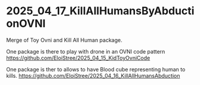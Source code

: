 # 2025_04_17_KillAllHumansByAbductionOVNI
Merge of Toy Ovni and Kill All Human package.

One package is there to play with drone in an OVNI code pattern
https://github.com/EloiStree/2025_04_15_KidToyOvniCode

One package is ther to allows to have Blood cube representing human to kills.
https://github.com/EloiStree/2025_04_16_KillAllHumansAbduction
